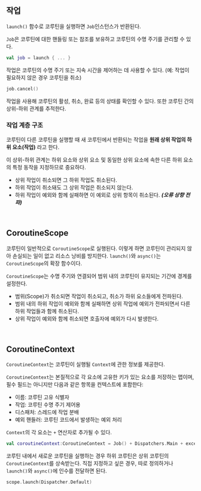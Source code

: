## 작업

`launch()` 함수로 코루틴을 실행하면 `Job`인스턴스가 반환된다.

`Job`은 코루틴에 대한 핸들링 또는 참조를 보유하고 코루틴의 수명 주기를 관리할 수 있다.

```kotlin
val job = launch { ... }
```

작업은 코루틴의 수명 주기 또는 지속 시간을 제어하는 데 사용할 수 있다. (예: 작업이 필요하지 않은 경우 코루틴을 취소)
```kotlin
job.cancel()
```

작업을 사용해 코루틴의 활성, 취소, 완료 등의 상태를 확인할 수 있다. 또한 코루틴 간의 상위-하위 관계를 추적한다.

### 작업 계층 구조

코루틴이 다른 코루틴을 실행할 때 새 코루틴에서 반환되는 작업을 **원래 상위 작업의 하위 요소(작업)** 라고 한다. 

이 상위-하위 관계는 하위 요소와 상위 요소 및 동일한 상위 요소에 속한 다른 하위 요소의 특정 동작을 지정하므로 중요하다.

- 상위 작업이 취소되면 그 하위 작업도 취소된다.
- 하위 작업이 취소돼도 그 상위 작업은 취소되지 않는다.
- 하위 작업이 예외와 함께 실패하면 이 예외로 상위 항목이 취소된다. ***(오류 상향 전파)***

<br>

## CoroutineScope

코루틴이 일반적으로 `CoroutineScope`로 실행된다. 이렇게 하면 코루틴이 관리되지 않아 손실되는 일이 없고 리소스 낭비를 방지한다.
`launch()`와 `async()`는 `CoroutineScope`의 확장 함수이다.

`CoroutineScope`는 수명 주기와 연결되어 범위 내의 코루틴이 유지되는 기간에 경계를 설정한다.

- 범위(Scope)가 취소되면 작업이 취소되고, 취소가 하위 요소들에게 전파된다.
- 범위 내의 하위 작업이 예외와 함께 실패하면 상위 작업에 예외가 전파되면서 다른 하위 작업들과 함께 취소된다.
- 상위 작업이 예외와 함께 취소되면 호출자에 예외가 다시 발생한다.

<br>

## CoroutineContext

`CoroutineContext`는 코루틴이 실행될 `Context`에 관한 정보를 제공한다.

`CoroutineContext`는 본질적으로 각 요소에 고유한 키가 있는 요소를 저장하는 맵이며, 필수 필드는 아니지만 다음과 같은 항목을 컨텍스트에 포함한다:

- 이름: 코루틴 고유 식별자
- 작업: 코루틴 수명 주기 제어용
- 디스패처: 스레드에 작업 분배
- 예외 핸들러: 코루틴 코드에서 발생하는 예외 처리

`Context`의 각 요소는 `+` 연산자로 추가될 수 있다.
```kotlin
val coroutineContext:CoroutineContext = Job() + Dispatchers.Main + exceptionHandler
```

코루틴 내에서 새로운 코루틴을 실행하는 경우 하위 코루틴은 상위 코루틴의 `CoroutineContext`를 상속받는다.
직접 지정하고 싶은 경우, 따로 정의하거나 `launch()`와 `async()`에 인수를 전달하면 된다.
```kotlin
scope.launch(Dispatcher.Default)
```

